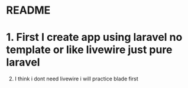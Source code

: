 # README

# 1. First I create app using laravel no template or like livewire just pure laravel

2. I think i dont need livewire i will practice blade first
